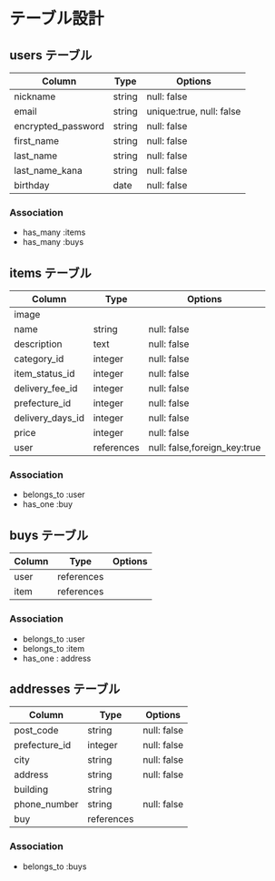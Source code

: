 # テーブル設計

## users テーブル
| Column             | Type   | Options                  |
| ------------------ | ------ | -------------------------|
| nickname           | string | null: false              |
| email              | string | unique:true, null: false |
| encrypted_password | string | null: false              |
| first_name         | string | null: false              |
| last_name          | string | null: false              |
| last_name_kana     | string | null: false              |
| birthday           | date   | null: false              |
### Association
- has_many :items
- has_many :buys



## items テーブル
| Column              | Type      | Options     |
| ------------------  | ----------| ----------- |
| image               |           |             |
| name                | string    | null: false |
| description         | text      | null: false |
| category_id         | integer   | null: false |
| item_status_id      | integer   | null: false |
| delivery_fee_id     | integer   | null: false |
| prefecture_id       | integer   | null: false |
| delivery_days_id    | integer   | null: false |
| price               | integer   | null: false |
| user                | references| null: false,foreign_key:true |
### Association
- belongs_to :user
- has_one :buy



## buys テーブル
| Column             | Type      | Options     |
| ------------------ | ----------| ----------- |
| user               | references|             |
| item               | references|             |
### Association
- belongs_to :user
- belongs_to :item
- has_one : address



## addresses テーブル
| Column             | Type      | Options     |
| ------------------ | ----------| ----------- |
| post_code          | string    | null: false |
| prefecture_id      | integer   | null: false |
| city               | string    | null: false |
| address            | string    | null: false |
| building           | string    |             |
| phone_number       | string    | null: false |
| buy                | references|             |
### Association
- belongs_to :buys






